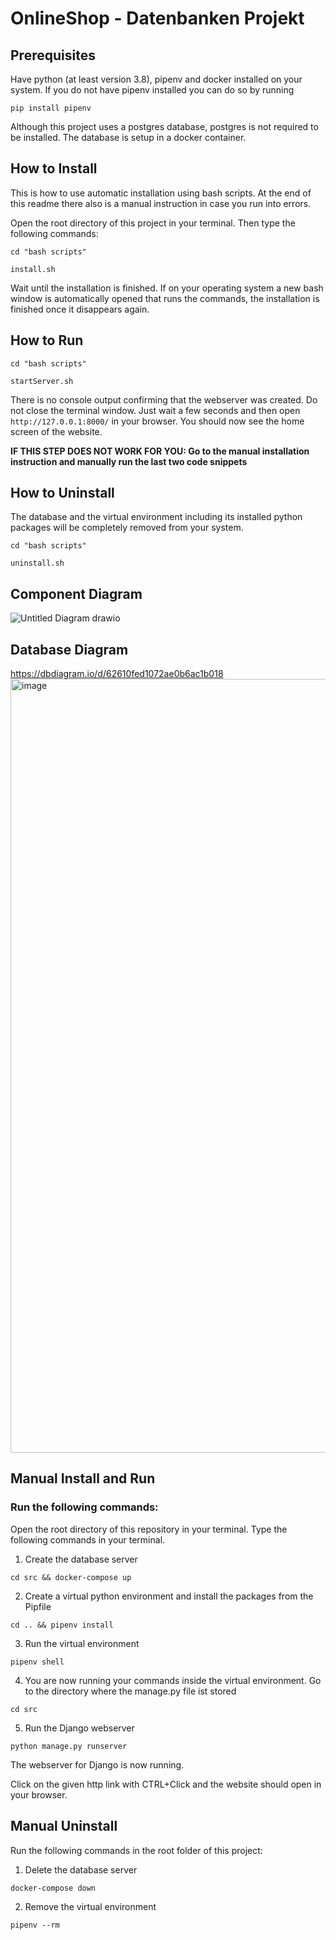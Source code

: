 # OnlineShop - Datenbanken Projekt


## Prerequisites
Have python (at least version 3.8), pipenv and docker installed on your system.
If you do not have pipenv installed you can do so by running
```
pip install pipenv
```
Although this project uses a postgres database, postgres is not required to be installed. The database is setup in a docker container.

## How to Install
This is how to use automatic installation using bash scripts. At the end of this readme there also is a manual instruction in case you run into errors.

Open the root directory of this project in your terminal. Then type the following commands:
```
cd "bash scripts"
```
```
install.sh
```
Wait until the installation is finished. If on your operating system a new bash window is automatically opened that runs the commands, the installation is finished once it disappears again.

## How to Run
```
cd "bash scripts"
```
```
startServer.sh
```
There is no console output confirming that the webserver was created. Do not close the terminal window. Just wait a few seconds and then open ```http://127.0.0.1:8000/``` in your browser. You should now see the home screen of the website.

****IF THIS STEP DOES NOT WORK FOR YOU: Go to the manual installation instruction and manually run the last two code snippets****

## How to Uninstall
The database and the virtual environment including its installed python packages will be completely removed from your system.
```
cd "bash scripts"
```
```
uninstall.sh
```

## Component Diagram
![Untitled Diagram drawio](https://user-images.githubusercontent.com/83597198/168484060-2b41725b-d3ac-449f-9c9c-0bb57e2e51b6.png)

## Database Diagram
https://dbdiagram.io/d/62610fed1072ae0b6ac1b018
<img width="1238" alt="image" src="https://user-images.githubusercontent.com/83597198/168022651-c83c92cc-e71f-4e1d-bfed-ef7a94ede252.png">

## Manual Install and Run
### Run the following commands:
Open the root directory of this repository in your terminal. Type the following commands in your terminal.
1. Create the database server
```
cd src && docker-compose up
```
2. Create a virtual python environment and install the packages from the Pipfile
```
cd .. && pipenv install
```
3. Run the virtual environment
```
pipenv shell
```
4. You are now running your commands inside the virtual environment.
   Go to the directory where the manage.py file ist stored
```
cd src
```
5. Run the Django webserver
```
python manage.py runserver
```
The webserver for Django is now running.

Click on the given http link with CTRL+Click and the website should open in your browser.

## Manual Uninstall
Run the following commands in the root folder of this project:
1. Delete the database server
```
docker-compose down
```
2. Remove the virtual environment
```
pipenv --rm
```

